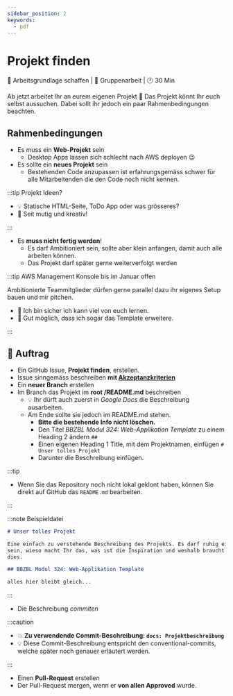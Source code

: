 ```yaml
---
sidebar_position: 2
keywords:
  - pdf
---
```


# Projekt finden

:dart: Arbeitsgrundlage schaffen | :dna: Gruppenarbeit | :clock1: 30 Min

Ab jetzt arbeitet Ihr an eurem eigenen Projekt 🥳 Das Projekt könnt Ihr euch
selbst aussuchen. Dabei sollt ihr jedoch ein paar Rahmenbedingungen beachten.

## Rahmenbedingungen

- Es muss ein **Web-Projekt** sein
  - Desktop Apps lassen sich schlecht nach AWS deployen :wink:
- Es sollte ein **neues Projekt** sein
  - Bestehenden Code anzupassen ist erfahrungsgemäss schwer für alle
    Mitarbeitenden die den Code noch nicht kennen.

:::tip Projekt Ideen?

- :bulb: Statische HTML-Seite, ToDo App oder was grösseres?
- :muscle: Seit mutig und kreativ!

:::

- Es **muss nicht fertig werden**!
  - Es darf Ambitioniert sein, sollte aber klein anfangen, damit auch alle
    arbeiten können.
  - Das Projekt darf später gerne weiterverfolgt werden

:::tip AWS Management Konsole bis im Januar offen

Ambitionierte Teammitglieder dürfen gerne parallel dazu ihr eigenes Setup bauen
und mir pitchen.

- 🙇 Ich bin sicher ich kann viel von euch lernen.
- 🦸 Gut möglich, dass ich sogar das Template erweitere.

:::

## 📝 Auftrag

- Ein GitHub Issue, **Projekt finden**, erstellen.
- Issue sinngemäss beschreiben **mit
  [Akzeptanzkriterien](/docs/lektionen/woche02/aufgabe-erste-issues.md#issue-beschreibung-und-akzeptanzkriterien)**
- Ein **neuer Branch** erstellen
- Im Branch das Projekt im **root /README.md** beschreiben
  - :bulb: Ihr dürft auch zuerst in _Google Docs_ die Beschreibung ausarbeiten.
  - Am Ende sollte sie jedoch im README.md stehen.
    - **Bitte die bestehende Info nicht löschen.**
    - Den Titel _BBZBL Modul 324: Web-Applikation Template_ zu einem Heading 2
      ändern `##`
    - Einen eigenen Heading 1 Title, mit dem Projektnamen, einfügen
      `# Unser tolles Projekt`
    - Darunter die Beschreibung einfügen.

:::tip

- Wenn Sie das Repository noch nicht lokal geklont haben, können Sie direkt auf
  GitHub das `README.md` bearbeiten.

:::

:::note Beispieldatei

```markdown title="/README.md"
# Unser tolles Projekt

Eine einfach zu verstehende Beschreibung des Projekts. Es darf ruhig ein Pitch
sein, wieso macht Ihr das, was ist die Inspiration und weshalb braucht die Welt
dies.

## BBZBL Modul 324: Web-Applikation Template

alles hier bleibt gleich...
```

:::

- Die Beschreibung _commiten_

:::caution

- :boom: **Zu verwendende Commit-Beschreibung: `docs: Projektbeschreibung`**
- :bulb: Diese Commit-Beschreibung entspricht den conventional-commits, welche
  später noch genauer erläutert werden.

:::

- Einen **Pull-Request** erstellen
- Der Pull-Request mergen, wenn er **von allen Approved** wurde.
